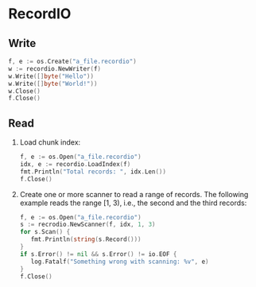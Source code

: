 # RecordIO

## Write

```go
f, e := os.Create("a_file.recordio")
w := recordio.NewWriter(f)
w.Write([]byte("Hello"))
w.Write([]byte("World!"))
w.Close()
f.Close()
```

## Read

1. Load chunk index:

   ```go
   f, e := os.Open("a_file.recordio")
   idx, e := recordio.LoadIndex(f)
   fmt.Println("Total records: ", idx.Len())
   f.Close()
   ```

2. Create one or more scanner to read a range of records.  The
   following example reads the range
   [1, 3), i.e., the second and the third records:

   ```go
   f, e := os.Open("a_file.recordio")
   s := recrodio.NewScanner(f, idx, 1, 3)
   for s.Scan() {
      fmt.Println(string(s.Record()))
   }
   if s.Error() != nil && s.Error() != io.EOF {
      log.Fatalf("Something wrong with scanning: %v", e)
   }
   f.Close()
   ```
